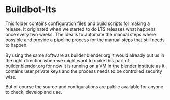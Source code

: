 Buildbot-lts
============

This folder contains configuration files and build scripts for making a release.
It originated when we started to do LTS releases what happens once every two
weeks. The idea is to automate the manual steps where possible and provide a
pipeline process for the manual steps that still needs to happen.

By using the same software as builder.blender.org it would already put us in
the right direction when we might want to make this part of builder.blender.org
for now it is running on a VM in the blender institute as it contains user
private keys and the process needs to be controlled security wise.

But of course the source and configurations are public available for anyone to 
check, develop and use.
